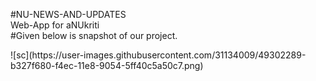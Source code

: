 #NU-NEWS-AND-UPDATES<br>
Web-App for aNUkriti<br>
#Given below is snapshot of our project.
<div style="width:500px">
![sc](https://user-images.githubusercontent.com/31134009/49302289-b327f680-f4ec-11e8-9054-5ff40c5a50c7.png)
</div>
